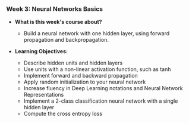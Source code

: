 ### Week 3: Neural Networks Basics

* **What is this week's course about?**
  * Build a neural network with one hidden layer, using forward propagation and backpropagation.

* **Learning Objectives:**
  * Describe hidden units and hidden layers
  * Use units with a non-linear activation function, such as tanh
  * Implement forward and backward propagation
  * Apply random initialization to your neural network
  * Increase fluency in Deep Learning notations and Neural Network Representations
  * Implement a 2-class classification neural network with a single hidden layer
  * Compute the cross entropy loss
